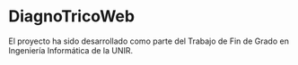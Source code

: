 # DiagnoTricoWeb
El proyecto ha sido desarrollado como parte del Trabajo de Fin de Grado en Ingeniería Informática de la UNIR.
